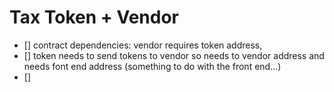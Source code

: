 # Tax Token + Vendor

- [] contract dependencies: vendor requires token address, 
- [] token needs to send tokens to vendor so needs to vendor address and needs font end address (something to do with the front end...)
- []
